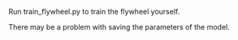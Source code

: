 Run train_flywheel.py to train the flywheel yourself.

There may be a problem with saving the parameters of the model.
